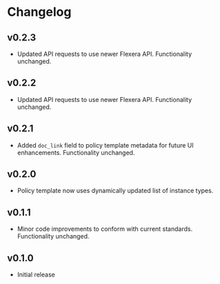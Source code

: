 # Changelog

## v0.2.3

- Updated API requests to use newer Flexera API. Functionality unchanged.

## v0.2.2

- Updated API requests to use newer Flexera API. Functionality unchanged.

## v0.2.1

- Added `doc_link` field to policy template metadata for future UI enhancements. Functionality unchanged.

## v0.2.0

- Policy template now uses dynamically updated list of instance types.

## v0.1.1

- Minor code improvements to conform with current standards. Functionality unchanged.

## v0.1.0

- Initial release
